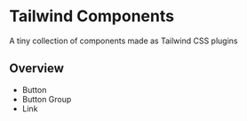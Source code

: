 # Tailwind Components

A tiny collection of components made as Tailwind CSS plugins

## Overview

- Button
- Button Group
- Link
